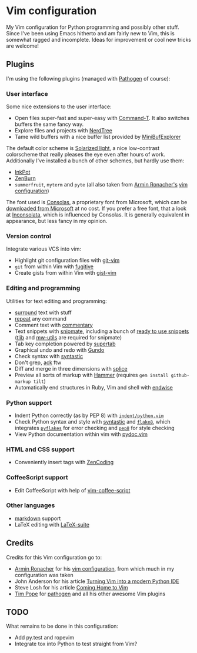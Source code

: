 # Vim configuration

My Vim configuration for Python programming and possibly other stuff.  Since
I've been using Emacs hitherto and am fairly new to Vim, this is somewhat
ragged and incomplete.  Ideas for improvement or cool new tricks are welcome!

Plugins
-------

I'm using the following plugins (managed with [Pathogen][] of course):

### User interface

Some nice extensions to the user interface:

- Open files super-fast and super-easy with [Command-T][].  It also switches
  buffers the same fancy way.
- Explore files and projects with [NerdTree][]
- Tame wild buffers with a nice buffer list provided by [MiniBufExplorer][]

The default color scheme is [Solarized light][solarized], a nice low-contrast
colorscheme that really pleases the eye even after hours of work. Additionally
I've installed a bunch of other schemes, but hardly use them:

- [InkPot][]
- [ZenBurn][]
- `summerfruit`, `myterm` and `pyte` (all also taken from [Armin
  Ronacher's][ar] [vim configuration][arvim])

The font used is [Consolas][], a proprietary font from Microsoft, which can be
[downloaded from Microsoft][consolasdownload] at no cost. If you prefer a free
font, that a look at [Inconsolata][], which is influenced by Consolas. It is
generally equivalent in appearance, but less fancy in my opinion.

### Version control

Integrate various VCS into vim:

- Highlight git configuration files with [git-vim][]
- `git` from within Vim with [fugitive][]
- Create gists from within Vim with [gist-vim][]

### Editing and programming

Utilities for text editing and programming:

- [surround][] text with stuff
- [repeat][] any command
- Comment text with [commentary][]
- Text snippets with [snipmate][], including a bunch of [ready to use
  snippets][snippets] ([tlib][] and [mw-utils][] are required for snipmate)
- Tab key completion powered by [supertab][]
- Graphical undo and redo with [Gundo][]
- Check syntax with [syntastic][]
- Don't grep, [ack][] ftw
- Diff and merge in three dimensions with [splice][]
- Preview all sorts of markup with [Hammer][] (requires `gem install
  github-markup tilt`)
- Automatically end structures in Ruby, Vim and shell with [endwise][]

### Python support

- Indent Python correctly (as by PEP 8) with
  [`indent/python.vim`][python-indent]
- Check Python syntax and style with [syntastic][] and [`flake8`][flake8], which
  integrates [`pyflakes`][pyflakes] for error checking and [`pep8`][pep8] for
  style checking
- View Python documentation within vim with [pydoc.vim][pydoc]

### HTML and CSS support

- Conveniently insert tags with [ZenCoding][]

### CoffeeScript support

- Edit CoffeeScript with help of [vim-coffee-script][]

### Other languages

- [markdown][] support
- LaTeX editing with [LaTeX-suite][latex]

Credits
-------

Credits for this Vim configuration go to:

- [Armin Ronacher][ar] for his [vim configuration][arvim], from which much in my
  configuration was taken
- John Anderson for his article [Turning Vim into a modern Python IDE][vim-ide]
- Steve Losh for his article [Coming Home to Vim][coming-home]
- [Tim Pope][tpope] for [pathogen][pathogen] and all his other awesome Vim plugins

TODO
----

What remains to be done in this configuration:

- Add py.test and ropevim
- Integrate tox into Python to test straight from Vim?


[pathogen]: https://github.com/tpope/vim-pathogen
[command-t]:https://github.com/wincent/Command-T
[nerdtree]: https://github.com/scrooloose/nerdtree
[MiniBufExplorer]: https://github.com/fholgado/minibufexpl.vim
[ar]: https://github.com/mitsuhiko
[arvim]: https://github.com/mitsuhiko/dotfiles/tree/master/vim
[solarized]: https://github.com/altercation/vim-colors-solarized
[inkpot]: https://github.com/ciaranm/inkpot
[zenburn]: https://github.com/jnurmine/Zenburn
[consolas]: http://en.wikipedia.org/wiki/Consolas
[consolasdownload]: http://www.microsoft.com/download/en/details.aspx?displaylang=en&id=17879
[inconsolata]: http://en.wikipedia.org/wiki/Inconsolata
[git-vim]: https://github.com/tpope/vim-git
[fugitive]: https://github.com/tpope/vim-fugitive
[gist-vim]: https://github.com/mattn/gist-vim
[surround]: https://github.com/tpope/vim-surround
[repeat]: https://github.com/tpope/vim-repeat
[commentary]: https://github.com/tpope/vim-commentary
[snipmate]: https://github.com/garbas/vim-snipmate
[snippets]: https://github.com/honza/snipmate-snippets
[tlib]: https://github.com/tomtom/tlib_vim
[mw-utils]: https://github.com/MarcWeber/vim-addon-mw-utils
[supertab]: https://github.com/ervandew/supertab
[gundo]: https://github.com/sjl/gundo.vim
[syntastic]: https://github.com/scrooloose/syntastic
[ack]: https://github.com/mileszs/ack.vim
[splice]: https://github.com/sjl/splice.vim
[hammer]: https://github.com/matthias-guenther/hammer.vim
[endwise]: https://github.com/tpope/vim-endwise
[python-indent]: http://www.vim.org/scripts/script.php?script_id=974
[flake8]: http://pypi.python.org/pypi/flake8
[pyflakes]: http://pypi.python.org/pypi/pyflakes
[pep8]: http://pypi.python.org/pypi/pep8
[pydoc]: https://github.com/fs111/pydoc.vim
[zencoding]: http://mattn.github.com/zencoding-vim/
[vim-coffee-script]: https://github.com/kchmck/vim-coffee-script
[markdown]: https://github.com/tpope/vim-markdown
[latex]: http://vim-latex.sourceforge.net/
[vim-ide]: http://sontek.net/turning-vim-into-a-modern-python-ide
[coming-home]: http://stevelosh.com/blog/2010/09/coming-home-to-vim/
[tpope]: https://github.com/tpope
